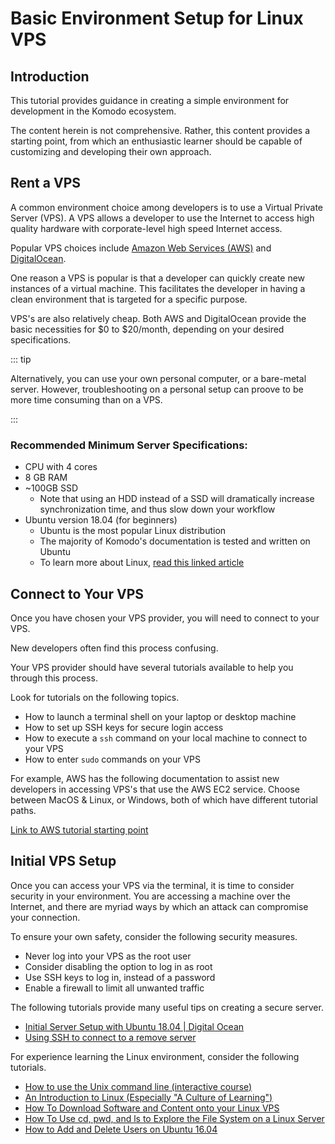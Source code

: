 # Basic Environment Setup for Linux VPS

## Introduction

This tutorial provides guidance in creating a simple environment for development in the Komodo ecosystem.

The content herein is not comprehensive. Rather, this content provides a starting point, from which an enthusiastic learner should be capable of customizing and developing their own approach.

## Rent a VPS

A common environment choice among developers is to use a Virtual Private Server (VPS). A VPS allows a developer to use the Internet to access high quality hardware with corporate-level high speed Internet access.

Popular VPS choices include [Amazon Web Services (AWS)](https://aws.amazon.com) and [DigitalOcean](https://digitalocean.com).

One reason a VPS is popular is that a developer can quickly create new instances of a virtual machine. This facilitates the developer in having a clean environment that is targeted for a specific purpose.

VPS's are also relatively cheap. Both AWS and DigitalOcean provide the basic necessities for $0 to $20/month, depending on your desired specifications.

::: tip

Alternatively, you can use your own personal computer, or a bare-metal server. However, troubleshooting on a personal setup can proove to be more time consuming than on a VPS.

:::

### Recommended Minimum Server Specifications:

- CPU with 4 cores
- 8 GB RAM
- ~100GB SSD
  - Note that using an HDD instead of a SSD will dramatically increase synchronization time, and thus slow down your workflow
- Ubuntu version 18.04 (for beginners)
  - Ubuntu is the most popular Linux distribution
  - The majority of Komodo's documentation is tested and written on Ubuntu
  - To learn more about Linux, [read this linked article](https://www.linux.com/what-is-linux)

## Connect to Your VPS

Once you have chosen your VPS provider, you will need to connect to your VPS.

New developers often find this process confusing.

Your VPS provider should have several tutorials available to help you through this process.

Look for tutorials on the following topics.

* How to launch a terminal shell on your laptop or desktop machine
* How to set up SSH keys for secure login access
* How to execute a `ssh` command on your local machine to connect to your VPS
* How to enter `sudo` commands on your VPS

For example, AWS has the following documentation to assist new developers in accessing VPS's that use the AWS EC2 service. Choose between MacOS & Linux, or Windows, both of which have different tutorial paths.

[Link to AWS tutorial starting point](https://docs.aws.amazon.com/AWSEC2/latest/UserGuide/AccessingInstances.html)

## Initial VPS Setup

Once you can access your VPS via the terminal, it is time to consider security in your environment. You are accessing a machine over the Internet, and there are myriad ways by which an attack can compromise your connection.

To ensure your own safety, consider the following security measures.

- Never log into your VPS as the root user
- Consider disabling the option to log in as root
- Use SSH keys to log in, instead of a password
- Enable a firewall to limit all unwanted traffic

The following tutorials provide many useful tips on creating a secure server.

- [Initial Server Setup with Ubuntu 18.04 | Digital Ocean](https://www.digitalocean.com/community/tutorials/initial-server-setup-with-ubuntu-18-04)
- [Using SSH to connect to a remove server](https://www.digitalocean.com/community/tutorials/how-to-use-ssh-to-connect-to-a-remote-server-in-ubuntu)

For experience learning the Linux environment, consider the following tutorials.

- [How to use the Unix command line (interactive course)](https://www.codecademy.com/learn/learn-the-command-line)
- [An Introduction to Linux (Especially "A Culture of Learning")](https://www.digitalocean.com/community/tutorials/an-introduction-to-linux-basics)
- [How To Download Software and Content onto your Linux VPS](https://www.digitalocean.com/community/tutorials/how-to-download-software-and-content-onto-your-linux-vps)
- [How To Use cd, pwd, and ls to Explore the File System on a Linux Server](https://www.digitalocean.com/community/tutorials/how-to-use-cd-pwd-and-ls-to-explore-the-file-system-on-a-linux-server)
- [How to Add and Delete Users on Ubuntu 16.04](https://www.digitalocean.com/community/tutorials/how-to-add-and-delete-users-on-ubuntu-16-04)
